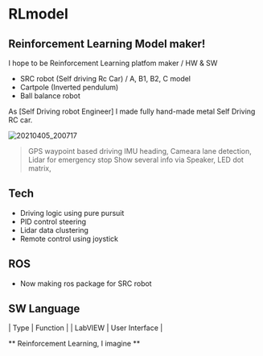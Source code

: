 # RLmodel
## Reinforcement Learning Model maker!

I hope to be Reinforcement Learning platfom maker / HW & SW


- SRC robot (Self driving Rc Car) / A, B1, B2, C model
- Cartpole (Inverted pendulum)
- Ball balance robot

As [Self Driving robot Engineer] I made fully hand-made metal Self Driving RC car.

![20210405_200717](https://user-images.githubusercontent.com/32663016/114026182-e9da5c80-98b0-11eb-9c20-123c9f9d5dd1.png)

>GPS waypoint based driving
>IMU heading, Cameara lane detection, Lidar for emergency stop
>Show several info via Speaker, LED dot matrix,

## Tech
- Driving logic using pure pursuit
- PID control steering
- Lidar data clustering
- Remote control using joystick

## ROS
- Now making ros package for SRC robot


## SW Language
|  Type  |  Function |
| LabVIEW | User Interface |

** Reinforcement Learning, I imagine **

